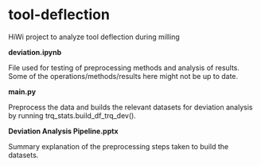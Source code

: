 # tool-deflection
HiWi project to analyze tool deflection during milling


**deviation.ipynb**

File used for testing of preprocessing methods and analysis of results. Some of the operations/methods/results here might not be up to date.

**main.py**

Preprocess the data and builds the relevant datasets for deviation analysis by running trq_stats.build_df_trq_dev().

**Deviation Analysis Pipeline.pptx**

Summary explanation of the preprocessing steps taken to build the datasets.
